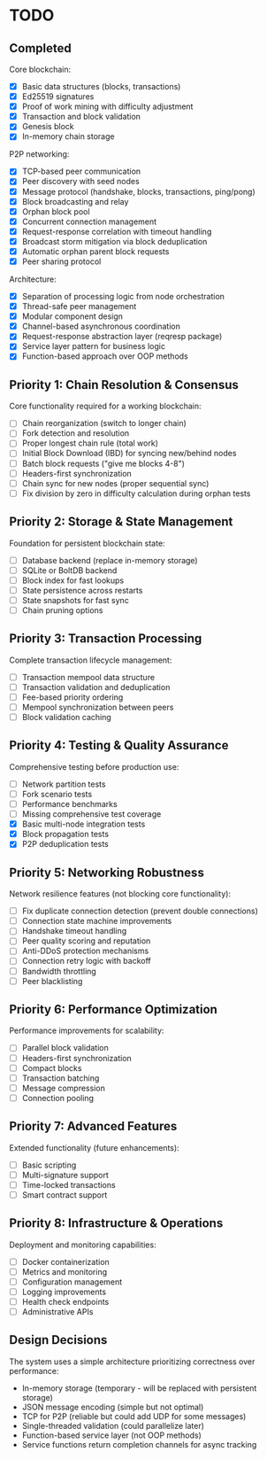 # TODO

## Completed

Core blockchain:
- [x] Basic data structures (blocks, transactions)
- [x] Ed25519 signatures
- [x] Proof of work mining with difficulty adjustment
- [x] Transaction and block validation
- [x] Genesis block
- [x] In-memory chain storage

P2P networking:
- [x] TCP-based peer communication
- [x] Peer discovery with seed nodes
- [x] Message protocol (handshake, blocks, transactions, ping/pong)
- [x] Block broadcasting and relay
- [x] Orphan block pool
- [x] Concurrent connection management
- [x] Request-response correlation with timeout handling
- [x] Broadcast storm mitigation via block deduplication
- [x] Automatic orphan parent block requests
- [x] Peer sharing protocol

Architecture:
- [x] Separation of processing logic from node orchestration
- [x] Thread-safe peer management
- [x] Modular component design
- [x] Channel-based asynchronous coordination
- [x] Request-response abstraction layer (reqresp package)
- [x] Service layer pattern for business logic
- [x] Function-based approach over OOP methods

## Priority 1: Chain Resolution & Consensus

Core functionality required for a working blockchain:

- [ ] Chain reorganization (switch to longer chain)
- [ ] Fork detection and resolution
- [ ] Proper longest chain rule (total work)
- [ ] Initial Block Download (IBD) for syncing new/behind nodes
- [ ] Batch block requests ("give me blocks 4-8")
- [ ] Headers-first synchronization
- [ ] Chain sync for new nodes (proper sequential sync)
- [ ] Fix division by zero in difficulty calculation during orphan tests

## Priority 2: Storage & State Management

Foundation for persistent blockchain state:

- [ ] Database backend (replace in-memory storage)
- [ ] SQLite or BoltDB backend
- [ ] Block index for fast lookups
- [ ] State persistence across restarts
- [ ] State snapshots for fast sync
- [ ] Chain pruning options

## Priority 3: Transaction Processing

Complete transaction lifecycle management:

- [ ] Transaction mempool data structure
- [ ] Transaction validation and deduplication
- [ ] Fee-based priority ordering
- [ ] Mempool synchronization between peers
- [ ] Block validation caching

## Priority 4: Testing & Quality Assurance

Comprehensive testing before production use:

- [ ] Network partition tests
- [ ] Fork scenario tests
- [ ] Performance benchmarks
- [ ] Missing comprehensive test coverage
- [x] Basic multi-node integration tests
- [x] Block propagation tests
- [x] P2P deduplication tests

## Priority 5: Networking Robustness

Network resilience features (not blocking core functionality):

- [ ] Fix duplicate connection detection (prevent double connections)
- [ ] Connection state machine improvements
- [ ] Handshake timeout handling
- [ ] Peer quality scoring and reputation
- [ ] Anti-DDoS protection mechanisms
- [ ] Connection retry logic with backoff
- [ ] Bandwidth throttling
- [ ] Peer blacklisting

## Priority 6: Performance Optimization

Performance improvements for scalability:

- [ ] Parallel block validation
- [ ] Headers-first synchronization
- [ ] Compact blocks
- [ ] Transaction batching
- [ ] Message compression
- [ ] Connection pooling

## Priority 7: Advanced Features

Extended functionality (future enhancements):

- [ ] Basic scripting
- [ ] Multi-signature support
- [ ] Time-locked transactions
- [ ] Smart contract support

## Priority 8: Infrastructure & Operations

Deployment and monitoring capabilities:

- [ ] Docker containerization
- [ ] Metrics and monitoring
- [ ] Configuration management
- [ ] Logging improvements
- [ ] Health check endpoints
- [ ] Administrative APIs

## Design Decisions

The system uses a simple architecture prioritizing correctness over performance:
- In-memory storage (temporary - will be replaced with persistent storage)
- JSON message encoding (simple but not optimal)
- TCP for P2P (reliable but could add UDP for some messages)
- Single-threaded validation (could parallelize later)
- Function-based service layer (not OOP methods)
- Service functions return completion channels for async tracking
